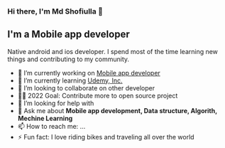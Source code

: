 ### Hi there, I'm Md Shofiulla :handshake:

## I'm a Mobile app developer
Native android and ios developer. I spend most of the time learning new things and contributing to my community. 

- 🔭 I’m currently working on [Mobile app developer](https://iotait.tech/) 
- 🌱 I’m currently learning [Udemy, Inc.](https://www.udemy.com/course/android-architecture-componentsmvvm-with-dagger-retrofit/?src=sac&kw=Complete+android+jetpack)
- 👯 I’m looking to collaborate on other developer
- :technologist: 2022 Goal: Contribute more to open source project
- 🤔 I’m looking for help with 
- 💬 Ask me about **Mobile app development, Data structure, Algorith, Mechine Learning** 
- 📫 How to reach me: ...
- ⚡ Fun fact: I love riding bikes and traveling all over the world


